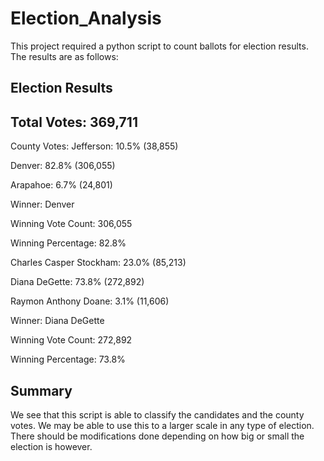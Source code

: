 # Election_Analysis
This project required a python script to count ballots for election results. The results are as follows:

## Election Results

Total Votes: 369,711
--------------------

County Votes:
Jefferson: 10.5% (38,855)

Denver: 82.8% (306,055)

Arapahoe: 6.7% (24,801)

Winner: Denver

Winning Vote Count: 306,055

Winning Percentage: 82.8%

Charles Casper Stockham: 23.0% (85,213)

Diana DeGette: 73.8% (272,892)

Raymon Anthony Doane: 3.1% (11,606)

Winner: Diana DeGette

Winning Vote Count: 272,892

Winning Percentage: 73.8%


## Summary 
We see that this script is able to classify the candidates and the county votes. We may be able to use this to a larger scale in any type of election. There should be modifications done depending on how big or small the election is however. 
